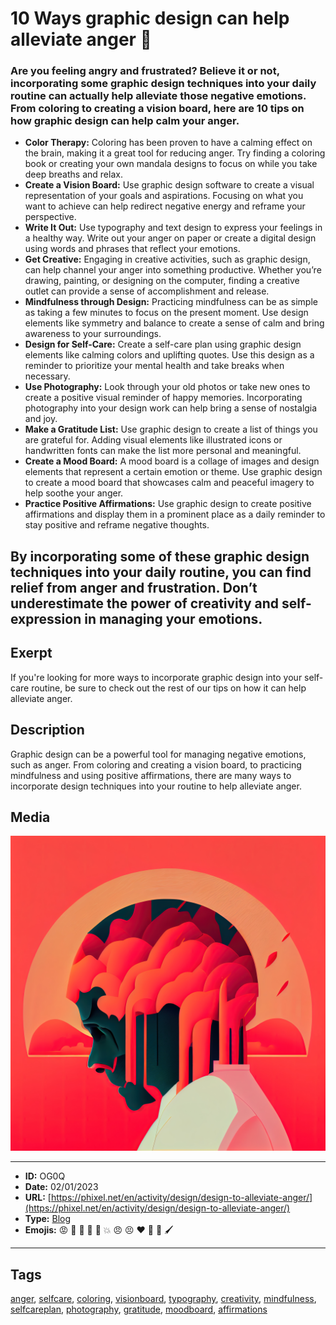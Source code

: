 # 10 Ways graphic design can help alleviate anger 🤬
### Are you feeling angry and frustrated? Believe it or not, incorporating some graphic design techniques into your daily routine can actually help alleviate those negative emotions. From coloring to creating a vision board, here are 10 tips on how graphic design can help calm your anger.

- **Color Therapy:** Coloring has been proven to have a calming effect on the brain, making it a great tool for reducing anger. Try finding a coloring book or creating your own mandala designs to focus on while you take deep breaths and relax.
- **Create a Vision Board:** Use graphic design software to create a visual representation of your goals and aspirations. Focusing on what you want to achieve can help redirect negative energy and reframe your perspective.
- **Write It Out:** Use typography and text design to express your feelings in a healthy way. Write out your anger on paper or create a digital design using words and phrases that reflect your emotions.
- **Get Creative:** Engaging in creative activities, such as graphic design, can help channel your anger into something productive. Whether you’re drawing, painting, or designing on the computer, finding a creative outlet can provide a sense of accomplishment and release.
- **Mindfulness through Design:** Practicing mindfulness can be as simple as taking a few minutes to focus on the present moment. Use design elements like symmetry and balance to create a sense of calm and bring awareness to your surroundings.
- **Design for Self-Care:** Create a self-care plan using graphic design elements like calming colors and uplifting quotes. Use this design as a reminder to prioritize your mental health and take breaks when necessary.
- **Use Photography:** Look through your old photos or take new ones to create a positive visual reminder of happy memories. Incorporating photography into your design work can help bring a sense of nostalgia and joy.
- **Make a Gratitude List:** Use graphic design to create a list of things you are grateful for. Adding visual elements like illustrated icons or handwritten fonts can make the list more personal and meaningful.
- **Create a Mood Board:** A mood board is a collage of images and design elements that represent a certain emotion or theme. Use graphic design to create a mood board that showcases calm and peaceful imagery to help soothe your anger.
- **Practice Positive Affirmations:** Use graphic design to create positive affirmations and display them in a prominent place as a daily reminder to stay positive and reframe negative thoughts.

By incorporating some of these graphic design techniques into your daily routine, you can find relief from anger and frustration. Don’t underestimate the power of creativity and self-expression in managing your emotions.
------------
## Exerpt
If you're looking for more ways to incorporate graphic design into your self-care routine, be sure to check out the rest of our tips on how it can help alleviate anger.
## Description
Graphic design can be a powerful tool for managing negative emotions, such as anger. From coloring and creating a vision board, to practicing mindfulness and using positive affirmations, there are many ways to incorporate design techniques into your routine to help alleviate anger.
## Media
<img src="media/421ab8b6/design-alleviate-anger.jpg">

------------
- **ID:** OG0Q
- **Date:** 02/01/2023
- **URL:** [https://phixel.net/en/activity/design/design-to-alleviate-anger/](https://phixel.net/en/activity/design/design-to-alleviate-anger/)
- **Type:** [Blog](#blog)
- **Emojis:** 😡 💢 🤬 😤 👿 💥 😠 😣 ❤️ 🥵 🎨 🖌

------------
## Tags
[anger](#anger), [selfcare](#selfcare), [coloring](#coloring), [visionboard](#visionboard), [typography](#typography), [creativity](#creativity), [mindfulness](#mindfulness), [selfcareplan](#selfcareplan), [photography](#photography), [gratitude](#gratitude), [moodboard](#moodboard), [affirmations](#affirmations)
